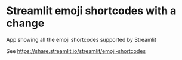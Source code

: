 # Streamlit emoji shortcodes with a change

App showing all the emoji shortcodes supported by Streamlit

See https://share.streamlit.io/streamlit/emoji-shortcodes
